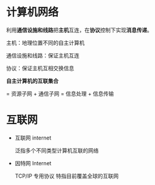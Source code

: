 # 计算机网络

利用**通信设施和线路**把**主机**互连，在**协议**控制下实现**消息传递**。

主机：地理位置不同的自主计算机

通信设施和线路：保证主机互连

协议：保证主机互相交换信息

**自主计算机的互联集合**

= 资源子网 + 通信子网 = 信息处理 + 信息传输

# 互联网

- 互联网 internet
    
    泛指多个不同类型计算机互联的网络
    
- 因特网 Internet
    
    TCP/IP 专用协议 特指目前覆盖全球的互联网